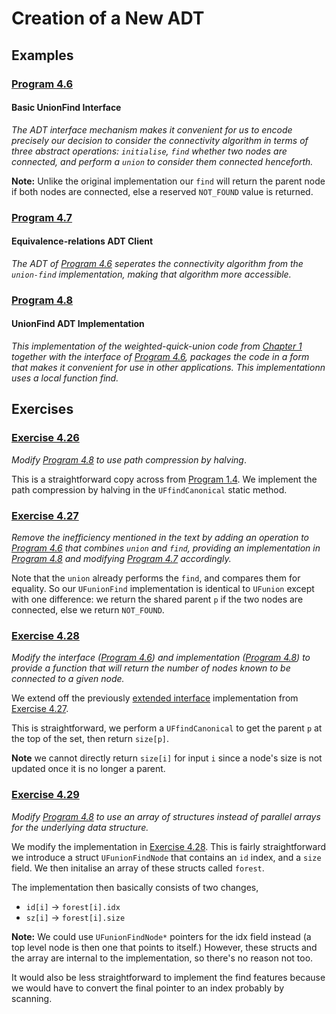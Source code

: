 # Creation of a New ADT

## Examples

### [Program 4.6](./Examples/Program4_6/UnionFind.h)

#### Basic UnionFind Interface

*The ADT interface mechanism makes it convenient for us to encode precisely
our decision to consider the connectivity algorithm in terms of three abstract
operations: `initialise`, `find` whether two nodes are connected, and perform a
`union` to consider them connected henceforth.*

**Note:** Unlike the original implementation our `find` will return the parent node if both nodes are connected, else a reserved `NOT_FOUND` value is returned.

### [Program 4.7](./Examples/Program4_7/equivalence_relationsClient.c)

#### Equivalence-relations ADT Client

*The ADT of [Program 4.6](#program-46) seperates the connectivity algorithm from the `union-find` implementation, making that algorithm more accessible.*

### [Program 4.8](./Examples/Program4_8/)

#### UnionFind ADT Implementation

*This implementation of the weighted-quick-union code from [Chapter 1](../../Chapter1/index.md#program-13) together with the interface of [Program 4.6](#program-46), packages the code in a form that makes it convenient for use in other applications. This implementationn uses a local
function find.*

## Exercises

### [Exercise 4.26](./Exercises/Ex4_26/UnionFind_byHalving.c)

*Modify [Program 4.8](#program-48) to use path compression by halving*.

This is a straightforward copy across from [Program 1.4](../../Chapter1/index.md#program-14). We implement the path compression by halving in the `UFfindCanonical` static method.

### [Exercise 4.27](./Exercises/Ex4_27/)

*Remove the inefficiency mentioned in the text by adding an operation to [Program 4.6](#program-46) that combines `union` and `find`, providing an implementation in [Program 4.8](#program-48) and
modifying [Program 4.7](#program-47) accordingly.*

Note that the `union` already performs the `find`, and compares them for equality. So our `UFunionFind` implementation is identical to `UFunion` except with one difference: we return the shared parent `p` if the two nodes are connected, else we return `NOT_FOUND`.

### [Exercise 4.28](./Exercises/Ex4_28/UnionFind_v3.c)

*Modify the interface ([Program 4.6](./Examples/Program4_6/UnionFind.h)) and implementation ([Program 4.8](./Examples/Program4_8/UnionFind.c)) to provide a function that will return the number of nodes known to be connected to a given node.*

We extend off the previously [extended interface](./Exercises/Ex4_27/UnionFind_v2.h) implementation from [Exercise 4.27](#exercise-427).

This is straightforward, we perform a `UFfindCanonical` to get the parent `p` at the top of the set, then return `size[p]`. 

**Note** we cannot directly return `size[i]` for input `i` since a node's size is not updated once it is no longer a parent.

### [Exercise 4.29](./Exercises/Ex4_29/UnionFind_struct.c)

*Modify [Program 4.8](#program-48) to use an array of structures instead of parallel arrays for the underlying data structure.*

We modify the implementation in [Exercise 4.28](#exercise-428). This is fairly straightforward we introduce a struct `UFunionFindNode` that contains an `id` index, and a `size` field. We then initalise an array of these structs called `forest`.

The implementation then basically consists of two changes,
- `id[i]` -> `forest[i].idx`
- `sz[i]` -> `forest[i].size`

**Note:** We could use `UFunionFindNode*` pointers for the idx field instead (a top level node is then one that points to itself.) However, these structs and the array are internal to the implementation, so there's no reason not too. 

It would also be less straightforward to implement the find features because we would have to convert the final pointer to an index probably by scanning.




